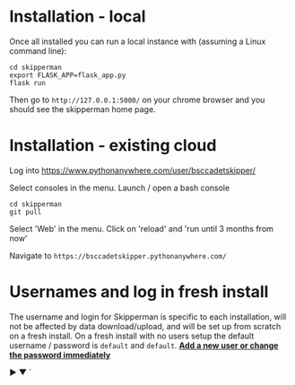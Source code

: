 # Installation - local

Once all installed you can run a local instance with (assuming a Linux command line): 

```
cd skipperman
export FLASK_APP=flask_app.py
flask run
```

Then go to `http://127.0.0.1:5000/` on your chrome browser and you should see the skipperman home page.

# Installation - existing cloud 

Log into https://www.pythonanywhere.com/user/bsccadetskipper/

Select consoles in the menu. Launch / open a bash console

```
cd skipperman
git pull
```

Select 'Web' in the menu. Click on 'reload' and 'run until 3 months from now'

Navigate to `https://bsccadetskipper.pythonanywhere.com/`


# Usernames and log in fresh install

The username and login for Skipperman is specific to each installation, will not be affected by data download/upload, and will be set up from scratch on a fresh install. On a fresh install with no users setup the default username / password is `default` and `default`. [**Add a new user or change the password immediately**](/docs/list_of_users_help.md)


►
▼
`